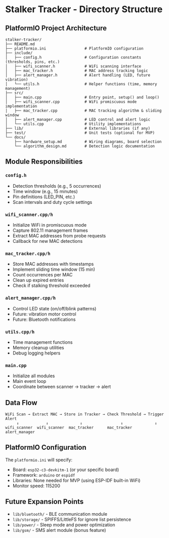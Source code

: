 # Stalker Tracker - Directory Structure

## PlatformIO Project Architecture

```
stalker-tracker/
├── README.md
├── platformio.ini                 # PlatformIO configuration
├── include/
│   ├── config.h                   # Configuration constants (thresholds, pins, etc.)
│   ├── wifi_scanner.h             # WiFi scanning interface
│   ├── mac_tracker.h              # MAC address tracking logic
│   ├── alert_manager.h            # Alert handling (LED, future vibration)
│   └── utils.h                    # Helper functions (time, memory management)
├── src/
│   ├── main.cpp                   # Entry point, setup() and loop()
│   ├── wifi_scanner.cpp           # WiFi promiscuous mode implementation
│   ├── mac_tracker.cpp            # MAC tracking algorithm & sliding window
│   ├── alert_manager.cpp          # LED control and alert logic
│   └── utils.cpp                  # Utility implementations
├── lib/                           # External libraries (if any)
├── test/                          # Unit tests (optional for MVP)
└── docs/
    ├── hardware_setup.md          # Wiring diagrams, board selection
    └── algorithm_design.md        # Detection logic documentation
```

## Module Responsibilities

### `config.h`
- Detection thresholds (e.g., 5 occurrences)
- Time window (e.g., 15 minutes)
- Pin definitions (LED_PIN, etc.)
- Scan intervals and duty cycle settings

### `wifi_scanner.cpp/h`
- Initialize WiFi in promiscuous mode
- Capture 802.11 management frames
- Extract MAC addresses from probe requests
- Callback for new MAC detections

### `mac_tracker.cpp/h`
- Store MAC addresses with timestamps
- Implement sliding time window (15 min)
- Count occurrences per MAC
- Clean up expired entries
- Check if stalking threshold exceeded

### `alert_manager.cpp/h`
- Control LED state (on/off/blink patterns)
- Future: vibration motor control
- Future: Bluetooth notifications

### `utils.cpp/h`
- Time management functions
- Memory cleanup utilities
- Debug logging helpers

### `main.cpp`
- Initialize all modules
- Main event loop
- Coordinate between scanner → tracker → alert

## Data Flow

```
WiFi Scan → Extract MAC → Store in Tracker → Check Threshold → Trigger Alert
     ↓            ↓              ↓                 ↓              ↓
wifi_scanner  wifi_scanner  mac_tracker      mac_tracker   alert_manager
```

## PlatformIO Configuration

The `platformio.ini` will specify:
- Board: `esp32-c3-devkitm-1` (or your specific board)
- Framework: `arduino` or `espidf`
- Libraries: None needed for MVP (using ESP-IDF built-in WiFi)
- Monitor speed: 115200

## Future Expansion Points

- `lib/bluetooth/` - BLE communication module
- `lib/storage/` - SPIFFS/LittleFS for ignore list persistence
- `lib/power/` - Sleep mode and power optimization
- `lib/gsm/` - SMS alert module (bonus feature)
